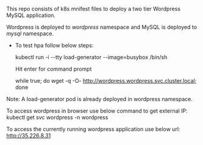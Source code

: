 This repo consists of k8s mnifest files to deploy a two tier Wordpress MySQL application. 

Wordpress is deployed to *wordpress* namespace and MySQL is deployed to *mysql* namespace. 

- To test hpa follow below steps:

    kubectl run -i --tty load-generator --image=busybox /bin/sh

    Hit enter for command prompt

    while true; do wget -q -O- http://wordpress.wordpress.svc.cluster.local; done


Note: 
A load-generator pod is already deployed in wordpress namespace. 

To access wordpress in browser use below command to get external IP:
kubectl get svc wordpress -n wordpress

To access the currently running wordpress application use below url:
http://35.226.8.31
